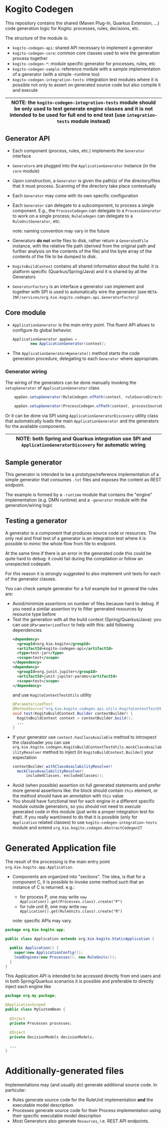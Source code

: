 # Kogito Codegen

This repository contains the shared (Maven Plug-In, Quarkus Extension, ...)
code generation logic for Kogito: processes, rules, decisions, etc.

The structure of the module is:
- `kogito-codegen-api`: shared API necessary to implement a generator
- `kogito-codegen-core`: common core classes used to wire the generation process together
- `kogito-codegen-*`: module specific generator for processes, rules, etc
- `kogito-codegen-sample`: reference module with a sample implementation of a generator (with a simple -runtime too)
- `kogito-codegen-integration-tests`: integration test modules where it is possible not only to assert on generated source code but also compile it and execute

| NOTE: the `kogito-codegen-integration-tests` module should be only used to test generate engine classes and it is not intended to be used for full end to end test (use `integration-tests` module instead) |
| ---- |

## Generator API
- Each component (process, rules, etc.) implements the `Generator`
  interface 
- `Generator`s are plugged into the `ApplicationGenerator` instance (in the `core` module)
- Upon construction, a `Generator` is given the path(s) of the directory/files
  that it must process. Scanning of the directory take place contextually
- Each `Generator` may come with its own specific configuration
- Each `Generator` can delegate to a subcomponent, to process a single
  component. E.g., the `ProcessCodegen` can
  delegate to a `ProcessGenerator` to work on a single process; `RuleCodegen`
  can delegate to a `RuleUnitGenerator`, etc.

  note: naming convention may vary in the future

- Generators **do not** write files to disk, rather return a `GeneratedFile`
  instance, with the relative file path (derived from the original path
  and further analysis on the contents of the file) and the byte array
  of the contents of the file to be dumped to disk.
  
- `KogitoBuildContext` contains all shared information about the build: it is 
  platform specific (Quarkus/Spring/Java) and it is shared by all the Generators

- `GeneratorFactory` is an interface a generator can implement and together with SPI 
  is used to automatically wire the generator (see `META-INF/services/org.kie.kogito.codegen.api.GeneratorFactory`)

## Core module
- `ApplicationGenerator` is the main entry point. The fluent API allows to
  configure its global behavior.

    ```java
    ApplicationGenerator appGen =
            new ApplicationGenerator(context);
    ```
- The `ApplicationGenerator#generate()` method starts the code generation
  procedure, delegating to each `Generator` where appropriate.

### Generator wiring
The wiring of the generators can be done manually invoking the `setupGenerator` of 
`ApplicationGenerator` class
    
```java
    appGen.setupGenerator(RuleCodegen.ofPath(context, ruleSourceDirectory));
    
    appGen.setupGenerator(ProcessCodegen.ofPath(context, processSourceDirectory));
```
Or it can be done via SPI using `ApplicationGeneratorDiscovery` utility class that
automatically loads the main `ApplicationGenerator` and the generators for the available components.

| NOTE: both Spring and Quarkus integration use SPI and `ApplicationGeneratorDiscovery` for automatic wiring |
| ---- |

## Sample generator
This generator is intended to be a prototype/reference implementation of a simple generator that
consumes `.txt` files and exposes the content as REST endpoint.

The example is formed by a `-runtime` module that contains the "engine" implementation (e.g. DMN runtime) and a 
`-generator` module with the generation/wiring logic

## Testing a generator

A generator is a component that produces source code or resources. The only real and final test of a generator
is an integration test where it is possible to mimic the whole flow from file to endpoint.

At the same time if there is an error in the generated code this could be quite hard to debug: it could fail during the compilation
or follow an unexpected codepath.

For this reason it is strongly suggested to also implement unit tests for each of the generator classes.

You can check sample generator for a full example but in general the rules are:
- Avoid/minimize assertions on number of files because hard to debug. If you need a similar assertion try to filter generated 
  resources by resource type before
- Test the generation with all the build context (Spring/Quarkus/Java): you can use `@ParameterizedTest` to help with this:
  add following dependencies
  ```xml
  <dependency>
    <groupId>org.kie.kogito</groupId>
    <artifactId>kogito-codegen-api</artifactId>
    <type>test-jar</type>
    <scope>test</scope>
  </dependency>
  <dependency>
    <groupId>org.junit.jupiter</groupId>
    <artifactId>junit-jupiter-params</artifactId>
    <scope>test</scope>
  </dependency>
  ```
  and use `KogitoContextTestUtils` utility
  ```java
  @ParameterizedTest
  @MethodSource("org.kie.kogito.codegen.api.utils.KogitoContextTestUtils#contextBuilders")
  void test(KogitoBuildContext.Builder contextBuilder) {
    KogitoBuildContext context = contextBuilder.build();
    ...
  }
  ```
- If your generator use `context.hasClassAvailable` method to introspect the classloader you can use 
  `org.kie.kogito.codegen.KogitoBuildContextTestUtils.mockClassAvailabilityResolver` method to inject 
  (in `KogitoBuildContext.Builder`) your expectation
  ```java
  contextBuilder.withClassAvailabilityResolver(
    mockClassAvailabilityResolver(
        includedClasses, excludedClasses));
  ```
- Avoid (when possible) assertion on full generated statements and prefer more general assertions like:
  the block should contain `this` element, or the method should have an annotation with `this` value
- You should have functional test for each engine in a different specific module outside generators, 
  so you should not need to _execute_ generated code in this module (just write a proper integration test for that).
  If you really want/need to do that it is possible (only for `Application` related classes) to use 
  `kogito-codegen-integration-tests` module and extend `org.kie.kogito.codegen.AbstractCodegenIT`


# Generated Application file

The result of the processing is the main entry point `org.kie.kogito.app.Application`.

- Components are organized into "sections". The idea, is that for a component C,
  it is possible to invoke some method such that an instance of C is returned.
  e.g.:
  
   * for process P, one may write `new Application().get(Processes.class).create("P")`
   * for rule unit R, one may write `new Application().get(RuleUnits.class).create("R")`
  
  note: specific APIs may vary.

```java
package org.kie.kogito.app;

public class Application extends org.kie.kogito.StaticApplication {

  public Application() {
    super(new ApplicationConfig());
    loadEngines(new Processes(), new RuleUnits());
  }
}
```

This Application API is intended to be accessed directly from end users and in both Spring/Quarkus scenarios it is possible
and preferable to directly inject each engine like  
```java
package org.my.package;

@ApplicationScoped
public class MyCustomBean {
  
  @Inject
  private Processes processes;

  @Inject
  private DecisionModels decisionModels;
  
  ...
}
```

# Additionally-generated files

Implementations may (and usually *do*) generate additional source code. 
In particular:
 
- Rules generate source code for the RuleUnit implementation **and** the 
  executable model description
- Processes generate source code for their Process implementation using
  their specific executable model description
- Most Generators also generate `Resources`, i.e. REST API endpoints.  

